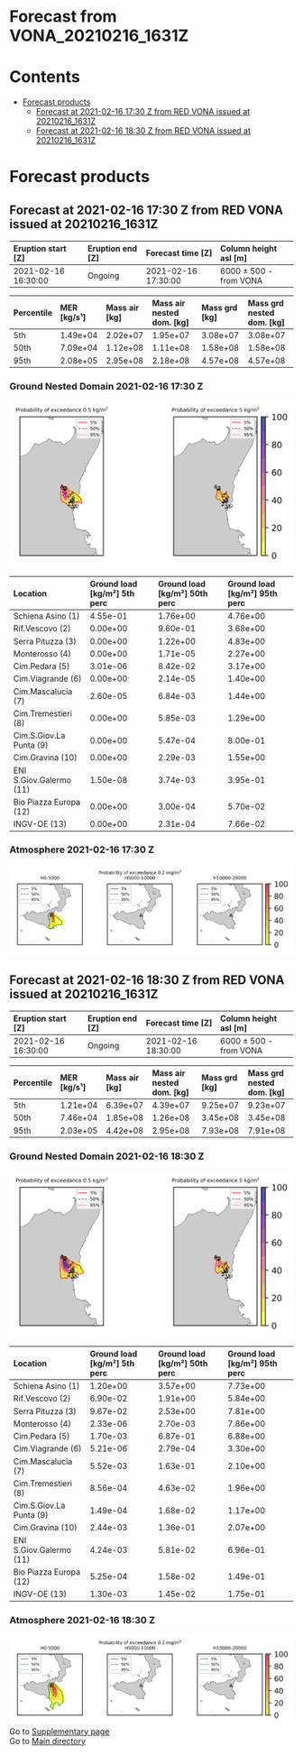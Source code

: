
Forecast from VONA_20210216_1631Z
=================================

Contents
========

* [Forecast products](#forecast-products)
	* [Forecast at 2021-02-16 17:30 Z from RED VONA issued at 20210216_1631Z](#forecast-at-2021-02-16-1730-z-from-red-vona-issued-at-20210216_1631z)
	* [Forecast at 2021-02-16 18:30 Z from RED VONA issued at 20210216_1631Z](#forecast-at-2021-02-16-1830-z-from-red-vona-issued-at-20210216_1631z)

# Forecast products

## Forecast at 2021-02-16 17:30 Z from RED VONA issued at 20210216_1631Z
  

|Eruption start [Z]|Eruption end [Z]|Forecast time [Z]|Column height asl [m]|
| :--- | :--- | :--- | :--- |
|2021-02-16 16:30:00|Ongoing|2021-02-16 17:30:00|6000 ± 500 - from VONA|
  
  

|Percentile|MER [kg/s¹]|Mass air [kg]|Mass air nested dom. [kg]|Mass grd [kg]|Mass grd nested dom. [kg]|
| :--- | :--- | :--- | :--- | :--- | :--- |
|5th|1.49e+04|2.02e+07|1.95e+07|3.08e+07|3.08e+07|
|50th|7.09e+04|1.12e+08|1.11e+08|1.58e+08|1.58e+08|
|95th|2.08e+05|2.95e+08|2.18e+08|4.57e+08|4.57e+08|
  

### Ground Nested Domain 2021-02-16 17:30 Z
  
![](./figures/probability_grd_2021_02_16_1730_grid_1_1.png)  
  
  
  
  
  
  
  
  
  
  
  
  

|Location|Ground load [kg/m²] 5th perc|Ground load [kg/m²] 50th perc|Ground load [kg/m²] 95th perc|
| :--- | :--- | :--- | :--- |
|Schiena Asino (1)|4.55e-01|1.76e+00|4.76e+00|
|Rif.Vescovo (2)|0.00e+00|9.60e-01|3.68e+00|
|Serra Pituzza (3)|0.00e+00|1.22e+00|4.83e+00|
|Monterosso (4)|0.00e+00|1.71e-05|2.27e+00|
|Cim.Pedara (5)|3.01e-06|8.42e-02|3.17e+00|
|Cim.Viagrande (6)|0.00e+00|2.14e-05|1.40e+00|
|Cim.Mascalucia (7)|2.60e-05|6.84e-03|1.44e+00|
|Cim.Tremestieri (8)|0.00e+00|5.85e-03|1.29e+00|
|Cim.S.Giov.La Punta (9)|0.00e+00|5.47e-04|8.00e-01|
|Cim.Gravina (10)|0.00e+00|2.29e-03|1.55e+00|
|ENI S.Giov.Galermo (11)|1.50e-08|3.74e-03|3.95e-01|
|Bio Piazza Europa (12)|0.00e+00|3.00e-04|5.70e-02|
|INGV-OE (13)|0.00e+00|2.31e-04|7.66e-02|
  

### Atmosphere 2021-02-16 17:30 Z
  
![](./figures/probability_air_2021_02_16_1730_grid_2_conclev_1_1.png)
## Forecast at 2021-02-16 18:30 Z from RED VONA issued at 20210216_1631Z
  

|Eruption start [Z]|Eruption end [Z]|Forecast time [Z]|Column height asl [m]|
| :--- | :--- | :--- | :--- |
|2021-02-16 16:30:00|Ongoing|2021-02-16 18:30:00|6000 ± 500 - from VONA|
  
  

|Percentile|MER [kg/s¹]|Mass air [kg]|Mass air nested dom. [kg]|Mass grd [kg]|Mass grd nested dom. [kg]|
| :--- | :--- | :--- | :--- | :--- | :--- |
|5th|1.21e+04|6.39e+07|4.39e+07|9.25e+07|9.23e+07|
|50th|7.46e+04|1.85e+08|1.26e+08|3.45e+08|3.45e+08|
|95th|2.03e+05|4.42e+08|2.95e+08|7.93e+08|7.91e+08|
  

### Ground Nested Domain 2021-02-16 18:30 Z
  
![](./figures/probability_grd_2021_02_16_1830_grid_1_2.png)  
  
  
  
  
  
  
  
  
  
  
  
  

|Location|Ground load [kg/m²] 5th perc|Ground load [kg/m²] 50th perc|Ground load [kg/m²] 95th perc|
| :--- | :--- | :--- | :--- |
|Schiena Asino (1)|1.20e+00|3.57e+00|7.73e+00|
|Rif.Vescovo (2)|6.90e-02|1.91e+00|5.84e+00|
|Serra Pituzza (3)|9.67e-02|2.53e+00|7.81e+00|
|Monterosso (4)|2.33e-06|2.70e-03|7.86e+00|
|Cim.Pedara (5)|1.70e-03|6.87e-01|6.88e+00|
|Cim.Viagrande (6)|5.21e-06|2.79e-04|3.30e+00|
|Cim.Mascalucia (7)|5.52e-03|1.63e-01|2.10e+00|
|Cim.Tremestieri (8)|8.56e-04|4.63e-02|1.96e+00|
|Cim.S.Giov.La Punta (9)|1.49e-04|1.68e-02|1.17e+00|
|Cim.Gravina (10)|2.44e-03|1.36e-01|2.07e+00|
|ENI S.Giov.Galermo (11)|4.24e-03|5.81e-02|6.96e-01|
|Bio Piazza Europa (12)|5.25e-04|1.58e-02|1.49e-01|
|INGV-OE (13)|1.30e-03|1.45e-02|1.75e-01|
  

### Atmosphere 2021-02-16 18:30 Z
  
![](./figures/probability_air_2021_02_16_1830_grid_2_conclev_1_2.png)  
Go to [Supplementary page](Supplementary_page.md)  
Go to [Main directory](https://github.com/federicapardini/Real_time_ash_forecast)